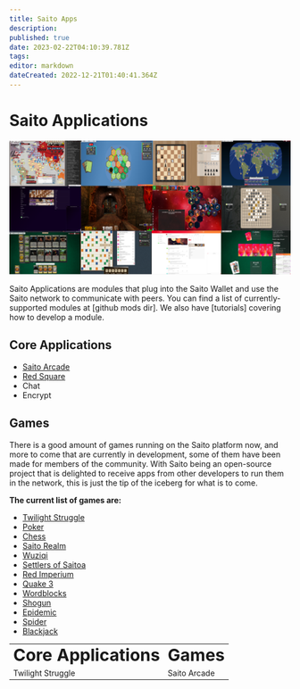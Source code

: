 ```yaml
---
title: Saito Apps
description: 
published: true
date: 2023-02-22T04:10:39.781Z
tags: 
editor: markdown
dateCreated: 2022-12-21T01:40:41.364Z
---
```


# Saito Applications

![](/apps.png)

Saito Applications are modules that plug into the Saito Wallet and use the Saito network to communicate with peers. You can find a list of currently-supported modules at [github mods dir]. We also have [tutorials] covering how to develop a module.

## Core Applications

-   [Saito Arcade](/tech/applications/arcade)
-   [Red Square](/tech/applications/RedSquare)
-   Chat
-   Encrypt


## Games

There is a good amount of games running on the Saito platform now, and more to come that are currently in development, some of them have been made for members of the community. With Saito being an open-source project that is delighted to receive apps from other developers to run them in the network, this is just the tip of the iceberg for what is to come.

**The current list of games are:**

-   [Twilight Struggle](/tech/applications/twilightStruggle)
-   [Poker](/tech/applications/poker)
-   [Chess](/tech/applications/chess)
-   [Saito Realm](/tech/applications/realm)
-   [Wuziqi](/tech/applications/wuziqi)
-   [Settlers of Saitoa](/tech/applications/settlers)
-   [Red Imperium](/tech/applications/redImperium)
-   [Quake 3](/tech/applications/quake3)
-   [Wordblocks](/tech/applications/wordblocks)
-   [Shogun](/tech/applications/dominion)
-   [Epidemic](/tech/applications/epidemic)
-   [Spider](/tech/applications/spider)
-   [Blackjack](/tech/applications/blackjack)

<table border="0">
 <tr>
    <td><b style="font-size:30px">Core Applications</b></td>
    <td><b style="font-size:30px">Games</b></td>
 </tr>
 <tr>
   <td>Twilight Struggle</td> 
    <td>Saito Arcade</td>
 </tr>
</table>